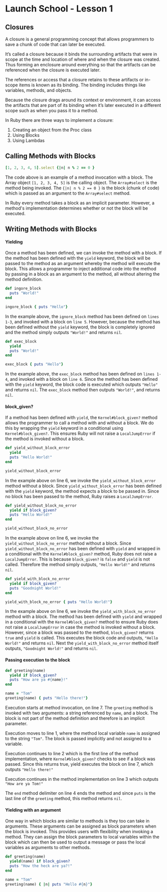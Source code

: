 # Launch School - Lesson 1

## Closures
A closure is a general programming concept that allows programmers to save a chunk of code that can later be executed. 

It’s called a closure because it binds the surrounding artifacts that were in scope at the time and location of where and when the closure was created. Thus forming an enclosure around everything so that the artifacts can be referenced when the closure is executed later. 

The references or access that a closure retains to these artifacts or in-scope items is known as its binding. The binding includes things like variables, methods, and objects.

Because the closure drags around its context or environment, it can access the artifacts that are part of its binding when it’s later executed in a different scope such as when you pass it to a method.

In Ruby there are three ways to implement a closure:

1. Creating an object from the Proc class
2. Using Blocks
3. Using Lambdas

## Calling Methods with Blocks

```ruby
[1, 2, 3, 4, 5].select {|n| n % 2 == 0 }

```

The code above is an example of a method invocation with a block. The Array object `[1, 2, 3, 4, 5]` is the calling object.  The `Array#select` is the method being invoked.  The `{|n| n % 2 == 0 }` is the block (chunk of code) which is passed as an argument to the `Array#select` method.

In Ruby every method takes a block as an implicit parameter.  However, a method's implementation determines whether or not the block will be executed.

## Writing Methods with Blocks

#### Yielding

Once a method has been defined, we can invoke the method with a block. If the method has been defined with the `yield` keyword, the block will be passed to the method as an argument whereby the method will execute the block. This allows a programmer to inject additional code into the method by passing in a block as an argument to the method, all without altering the method definition.

```ruby
def ingore_block
  puts "World!"
end

ingore_block { puts "Hello"}
```

In the example above, the `ignore_block` method has been defined on `lines 1-3`, and invoked with a block on `line 5`. However, because the method has been defined without the `yield` keyword, the block is completely ignored and the method simply outputs `"World!"` and returns `nil`.

```ruby
def exec_block
  yield
  puts "World!"
end

exec_block { puts "Hello"}
```

In the example above, the `exec_block` method has been defined on `lines 1-4`, and invoked with a block on `line 6`.  Since the method has been defined with the `yield` keyword, the block code is executed which outputs `"Hello"` and returns `nil`. The `exec_block` method then outputs `"World!"`, and returns `nil`.

#### block_given?

If a method has been defined with `yield`, the `Kernel#block_given?` method allows the programmer to call a method with and without a block.  We do this by wrapping the `yield` keyword in a conditional using `Kernel#block_given?`. This ensures Ruby will not raise a `LocalJumpError` if the method is invoked without a block. 


```ruby
def yield_without_block_error
  yield
  puts "Hello World!"
end

yield_without_block_error
```

In the example above on line 6, we invoke the `yield_without_block_error` method without a block. Since `yield_without_block_error` has been defined with the `yield` keyword, the method expects a block to be passed in.  Since no block has been passed to the method, Ruby raises a `LocalJumpError`.


```ruby
def yield_without_block_no_error
  yield if block_given?
  puts "Hello World!"
end

yield_without_block_no_error
```

In the example above on line 6, we invoke the `yield_without_block_no_error` method without a block. Since `yield_without_block_no_error` has been defined with `yield` and wrapped in a conditional with the `Kernel#block_given?` method, Ruby does not raise a `LocalJumpError`.  This is because `block_given?` is `false` and `yield` is not called.  Therefore the method simply outputs, `"Hello World!"` and returns `nil`.

```ruby
def yield_with_block_no_error
  yield if block_given?
  puts "Goodnight World!"
end

yield_with_block_no_error { puts "Hello World!"}
```

In the example above on line 6, we invoke the `yield_with_block_no_error` method with a block. The method has been defined with `yield` and wrapped in a conditional with the `Kernel#block_given?` method to ensure Ruby does not raise a `LocalJumpError` in case the method is invoked without a block.  However, since a block was passed to the method, `block_given?` returns `true` and `yield` is called. This executes the block code and outputs, `"Hello World!"` and returns `nil`.  Next the `yield_with_block_no_error` method itself outputs, `"Goodnight World!"` and returns `nil`.

#### Passing execution to the block

```ruby
def greeting(name)
  yield if block_given?
  puts "How are ya #{name}!"
end

name = "Tom"
greeting(name) { puts "Hello there!"}
```

Execution starts at method invocation, on line 7. The `greeting` method is invoked with two arguments: a string referenced by `name`, and a block.  The block is not part of the method definition and therefore is an implicit parameter.
  
Execution moves to line 1, where the method local variable `name` is assigned to the string `"Tom"`. The block is passed implicitly and not assigned to a variable.
  
Execution continues to line 2 which is the first line of the method implementation, where `Kernel#block_given?` checks to see if a block was passed.  Since this returns true, yield executes the block on line 7, which outputs `"Hello there!"`

Execution continues in the method implementation on line 3 which outputs `"How are ya Tom!"`

The `end` method delimiter on line 4 ends the method and since `puts` is the last line of the `greeting` method, this method returns `nil`.

#### Yielding with an argument

One way in which blocks are similar to methods is they too can take in arguments. These arguments can be assigned as block parameters when the block is invoked.  This provides users with flexibility when invoking a method.  They can assign the block parameters to local variables within the block which can then be used to output a message or pass the local variables as arguments to other methods.

```ruby
def greeting(name)
  yield(name) if block_given?
  puts "How the heck are ya?!"
end

name = "Tom"
greeting(name) { |n| puts "Hello #{n}"}
```